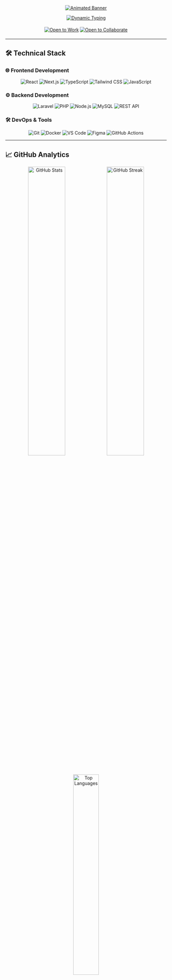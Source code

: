 <div align="center">

[![Animated Banner](https://capsule-render.vercel.app/api?type=waving&color=gradient&customColorList=12&height=280&section=header&text=Yasser%20Al-Ariqi&fontSize=90&fontColor=ffffff&animation=twinkling&fontAlignY=35&desc=Full%20Stack%20Developer%20%7C%20Digital%20Craftsman&descSize=20&descAlignY=60)](https://github.com/YasserEsam)

[![Dynamic Typing](https://readme-typing-svg.demolab.com?font=Fira+Code&weight=600&size=24&duration=3000&pause=1000&color=38BDF7&center=true&vCenter=true&multiline=true&repeat=true&width=850&height=100&lines=Transforming+Ideas+into+Seamless+Digital+Experiences;Building+the+Future+with+Code%2C+One+Project+at+a+Time)](https://git.io/typing-svg)

</div>

<div align="center" style="margin: 20px 0;">
  <a href="#"><img src="https://img.shields.io/badge/🚀_Open_to_Work-38B2AC?style=for-the-badge&logo=rocket" alt="Open to Work"/></a>
  <a href="#"><img src="https://img.shields.io/badge/🤝_Open_to_Collaborate-4834D4?style=for-the-badge&logo=handshake" alt="Open to Collaborate"/></a>
</div>

---

## 🛠️ Technical Stack

### 🌐 Frontend Development
<div align="center">
  <img src="https://img.shields.io/badge/React-61DAFB?style=for-the-badge&logo=react&logoColor=black" alt="React"/>
  <img src="https://img.shields.io/badge/Next.js-000000?style=for-the-badge&logo=next.js&logoColor=white" alt="Next.js"/>
  <img src="https://img.shields.io/badge/TypeScript-3178C6?style=for-the-badge&logo=typescript&logoColor=white" alt="TypeScript"/>
  <img src="https://img.shields.io/badge/Tailwind_CSS-38B2AC?style=for-the-badge&logo=tailwind-css&logoColor=white" alt="Tailwind CSS"/>
  <img src="https://img.shields.io/badge/JavaScript-F7DF1E?style=for-the-badge&logo=javascript&logoColor=black" alt="JavaScript"/>
</div>

### ⚙️ Backend Development
<div align="center">
  <img src="https://img.shields.io/badge/Laravel-FF2D20?style=for-the-badge&logo=laravel&logoColor=white" alt="Laravel"/>
  <img src="https://img.shields.io/badge/PHP-777BB4?style=for-the-badge&logo=php&logoColor=white" alt="PHP"/>
  <img src="https://img.shields.io/badge/Node.js-339933?style=for-the-badge&logo=nodedotjs&logoColor=white" alt="Node.js"/>
  <img src="https://img.shields.io/badge/MySQL-4479A1?style=for-the-badge&logo=mysql&logoColor=white" alt="MySQL"/>
  <img src="https://img.shields.io/badge/REST_API-009688?style=for-the-badge&logo=fastapi&logoColor=white" alt="REST API"/>
</div>

### 🛠️ DevOps & Tools
<div align="center">
  <img src="https://img.shields.io/badge/Git-F05032?style=for-the-badge&logo=git&logoColor=white" alt="Git"/>
  <img src="https://img.shields.io/badge/Docker-2496ED?style=for-the-badge&logo=docker&logoColor=white" alt="Docker"/>
  <img src="https://img.shields.io/badge/VS_Code-007ACC?style=for-the-badge&logo=visual-studio-code&logoColor=white" alt="VS Code"/>
  <img src="https://img.shields.io/badge/Figma-F24E1E?style=for-the-badge&logo=figma&logoColor=white" alt="Figma"/>
  <img src="https://img.shields.io/badge/GitHub_Actions-2088FF?style=for-the-badge&logo=github-actions&logoColor=white" alt="GitHub Actions"/>
</div>

---

## 📈 GitHub Analytics

<div align="center">
  <img width="48%" src="https://github-readme-stats.vercel.app/api?username=YasserEsam&show_icons=true&theme=tokyonight&hide_border=true&bg_color=0D1117&title_color=38BDF8&icon_color=38BDF8&include_all_commits=true" alt="GitHub Stats"/>
  <img width="48%" src="https://github-readme-streak-stats.herokuapp.com/?user=YasserEsam&theme=tokyonight&hide_border=true&background=0D1117&ring=38BDF8&fire=38BDF8&currStreakLabel=38BDF8" alt="GitHub Streak"/>
</div>

<div align="center" style="margin-top: 20px;">
  <img width="40%" src="https://github-readme-stats.vercel.app/api/top-langs/?username=YasserEsam&layout=compact&theme=tokyonight&hide_border=true&bg_color=0D1117&title_color=38BDF8" alt="Top Languages"/>
</div>

---

## 🌍 Let's Connect

<div align="center" style="margin: 20px 0;">
  <a href="https://www.linkedin.com/in/yasser-al-ariqi/"><img src="https://img.shields.io/badge/LinkedIn-0077B5?style=for-the-badge&logo=linkedin&logoColor=white" alt="LinkedIn"/></a>
  <a href="mailto:yaaser10esam1010@gmail.com"><img src="https://img.shields.io/badge/Gmail-D14836?style=for-the-badge&logo=gmail&logoColor=white" alt="Gmail"/></a>
  <a href="https://www.youtube.com/@yemenitechnician"><img src="https://img.shields.io/badge/YouTube-FF0000?style=for-the-badge&logo=youtube&logoColor=white" alt="YouTube"/></a>
  <a href="https://drive.google.com/file/d/1EGaIIsYV_5qNyQue-bwbmk-FQxi5_SFn/view"><img src="https://img.shields.io/badge/Resume-4285F4?style=for-the-badge&logo=google-drive&logoColor=white" alt="Resume"/></a>
</div>

<div align="center">

![Footer Wave](https://capsule-render.vercel.app/api?type=waving&color=gradient&customColorList=12&height=100&section=footer&text=Let's%20Create%20Something%20Amazing&fontSize=24&fontAlignY=65&animation=twinkling)

</div>
